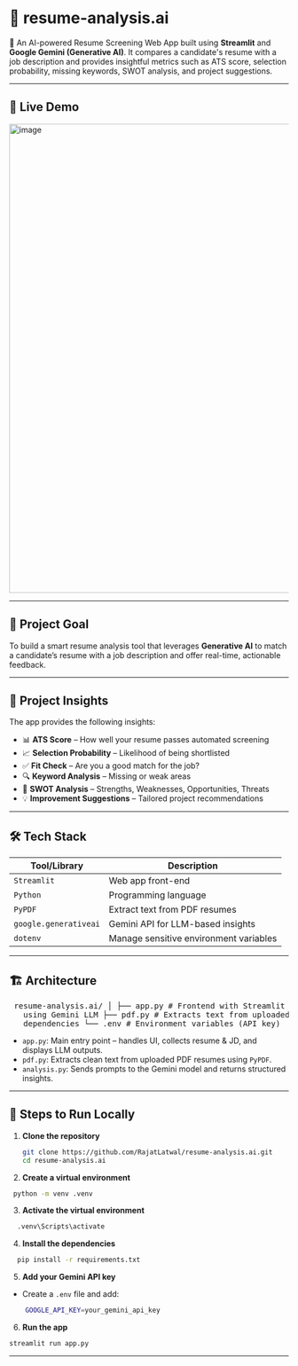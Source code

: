 # 📄 resume-analysis.ai

🚀 An AI-powered Resume Screening Web App built using **Streamlit** and **Google Gemini (Generative AI)**. It compares a candidate's resume with a job description and provides insightful metrics such as ATS score, selection probability, missing keywords, SWOT analysis, and project suggestions.

---

## 🔗 Live Demo

<img width="1907" height="846" alt="image" src="https://github.com/user-attachments/assets/a44b7ac3-9fc3-4b82-aa1a-225ccdbc456d" />

---

## 🎯 Project Goal

To build a smart resume analysis tool that leverages **Generative AI** to match a candidate’s resume with a job description and offer real-time, actionable feedback.

---

## 🧠 Project Insights

The app provides the following insights:
- 📊 **ATS Score** – How well your resume passes automated screening
- 📈 **Selection Probability** – Likelihood of being shortlisted
- ✅ **Fit Check** – Are you a good match for the job?
- 🔍 **Keyword Analysis** – Missing or weak areas
- 📌 **SWOT Analysis** – Strengths, Weaknesses, Opportunities, Threats
- 💡 **Improvement Suggestions** – Tailored project recommendations

---

## 🛠️ Tech Stack

| Tool/Library           | Description                              |
|------------------------|------------------------------------------|
| `Streamlit`            | Web app front-end                        |
| `Python`               | Programming language                     |
| `PyPDF`                | Extract text from PDF resumes            |
| `google.generativeai`  | Gemini API for LLM-based insights        |
| `dotenv`               | Manage sensitive environment variables   |

---

## 🏗️ Architecture

<pre> resume-analysis.ai/ │ ├── app.py # Frontend with Streamlit UI ├── analysis.py # Generates insights 
   using Gemini LLM ├── pdf.py # Extracts text from uploaded PDF resumes ├── requirements.txt # Required 
   dependencies └── .env # Environment variables (API key) </pre>


- `app.py`: Main entry point – handles UI, collects resume & JD, and displays LLM outputs.
- `pdf.py`: Extracts clean text from uploaded PDF resumes using `PyPDF`.
- `analysis.py`: Sends prompts to the Gemini model and returns structured insights.

---

## 🧪 Steps to Run Locally

1. **Clone the repository**
   ```bash
   git clone https://github.com/RajatLatwal/resume-analysis.ai.git
   cd resume-analysis.ai
   ```
   
2. **Create a virtual environment**
  ```bash
   python -m venv .venv
```

3. **Activate the virtual environment**
```bash
  .venv\Scripts\activate
```

4. **Install the dependencies**
```bash
  pip install -r requirements.txt
```

5. **Add your Gemini API key**
  * Create a ``.env`` file and add:
```bash
    GOOGLE_API_KEY=your_gemini_api_key
```

6. **Run the app**
  ```bash
  streamlit run app.py
  ```
---
